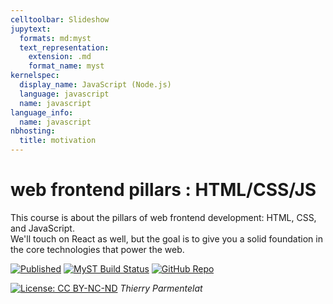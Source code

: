 ```yaml
---
celltoolbar: Slideshow
jupytext:
  formats: md:myst
  text_representation:
    extension: .md
    format_name: myst
kernelspec:
  display_name: JavaScript (Node.js)
  language: javascript
  name: javascript
language_info:
  name: javascript
nbhosting:
  title: motivation
---
```


# web frontend pillars : HTML/CSS/JS

This course is about the pillars of web frontend development: HTML, CSS, and JavaScript.  
We'll touch on React as well, but the goal is to give you a solid foundation in the core technologies that power the web.

[![Published](https://img.shields.io/badge/Published-Website-green)](https://frontend.info-mines.paris)
[![MyST Build Status](https://img.shields.io/github/actions/workflow/status/ue22-p25/frontend/myst-to-pages.yml?branch=main&label=MyST%20Build%20Status)](https://github.com/ue22-p25/frontend/actions/workflows/myst-to-pages.yml)
[![GitHub Repo](https://img.shields.io/badge/GitHub-Repository-blue?logo=github)](https://github.com/ue22-p25/frontend)

[![License: CC BY-NC-ND](https://img.shields.io/badge/License-CC%20BY--NC--ND-lightgrey.svg)](https://creativecommons.org/licenses/by-nc-nd/4.0/) *Thierry Parmentelat*
